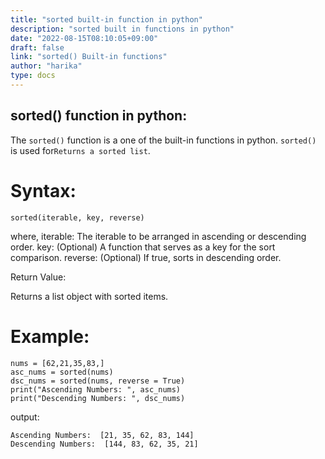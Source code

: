 ```yaml
---
title: "sorted built-in function in python"
description: "sorted built in functions in python"
date: "2022-08-15T08:10:05+09:00"
draft: false
link: "sorted() Built-in functions"
author: "harika"
type: docs
---
```


## sorted() function in python:
The `sorted()` function is a one of the built-in functions in python.
`sorted()` is used for`Returns a sorted list`.

# Syntax:
```
sorted(iterable, key, reverse)
```
where,
iterable: The iterable to be arranged in ascending or descending order.
key: (Optional) A function that serves as a key for the sort comparison.
reverse: (Optional) If true, sorts in descending order.

Return Value:

Returns a list object with sorted items.

# Example:
```
nums = [62,21,35,83,]
asc_nums = sorted(nums)
dsc_nums = sorted(nums, reverse = True)
print("Ascending Numbers: ", asc_nums)
print("Descending Numbers: ", dsc_nums)
```
output:
```
Ascending Numbers:  [21, 35, 62, 83, 144]
Descending Numbers:  [144, 83, 62, 35, 21]
```
